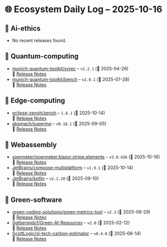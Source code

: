 # 🌐 Ecosystem Daily Log – 2025-10-16

## 🔹 Ai-ethics
- No recent releases found.

## 🔹 Quantum-computing
- [munich-quantum-toolkit/syrec](https://github.com/munich-quantum-toolkit/syrec/releases/tag/v1.2.1) – `v1.2.1` (📅 2025-04-26)  
  🔗 [Release Notes](https://github.com/munich-quantum-toolkit/syrec/releases/tag/v1.2.1)
- [munich-quantum-toolkit/bench](https://github.com/munich-quantum-toolkit/bench/releases/tag/v2.0.1) – `v2.0.1` (📅 2025-07-28)  
  🔗 [Release Notes](https://github.com/munich-quantum-toolkit/bench/releases/tag/v2.0.1)

## 🔹 Edge-computing
- [eclipse-zenoh/zenoh](https://github.com/eclipse-zenoh/zenoh/releases/tag/1.6.1) – `1.6.1` (📅 2025-10-14)  
  🔗 [Release Notes](https://github.com/eclipse-zenoh/zenoh/releases/tag/1.6.1)
- [absmach/supermq](https://github.com/absmach/supermq/releases/tag/v0.18.1) – `v0.18.1` (📅 2025-09-05)  
  🔗 [Release Notes](https://github.com/absmach/supermq/releases/tag/v0.18.1)

## 🔹 Webassembly
- [soenneker/soenneker.blazor.stripe.elements](https://github.com/soenneker/soenneker.blazor.stripe.elements/releases/tag/v3.0.426) – `v3.0.426` (📅 2025-10-16)  
  🔗 [Release Notes](https://github.com/soenneker/soenneker.blazor.stripe.elements/releases/tag/v3.0.426)
- [JetBrains/compose-multiplatform](https://github.com/JetBrains/compose-multiplatform/releases/tag/v1.9.1) – `v1.9.1` (📅 2025-10-14)  
  🔗 [Release Notes](https://github.com/JetBrains/compose-multiplatform/releases/tag/v1.9.1)
- [JetBrains/kotlin](https://github.com/JetBrains/kotlin/releases/tag/v2.2.20) – `v2.2.20` (📅 2025-09-10)  
  🔗 [Release Notes](https://github.com/JetBrains/kotlin/releases/tag/v2.2.20)

## 🔹 Green-software
- [green-coding-solutions/green-metrics-tool](https://github.com/green-coding-solutions/green-metrics-tool/releases/tag/v2.3) – `v2.3` (📅 2025-09-29)  
  🔗 [Release Notes](https://github.com/green-coding-solutions/green-metrics-tool/releases/tag/v2.3)
- [Sgtbermido1/Green-AI-Resources](https://github.com/Sgtbermido1/Green-AI-Resources/releases/tag/v2.0) – `v2.0` (📅 2025-02-12)  
  🔗 [Release Notes](https://github.com/Sgtbermido1/Green-AI-Resources/releases/tag/v2.0)
- [ScottLogic/sl-tech-carbon-estimator](https://github.com/ScottLogic/sl-tech-carbon-estimator/releases/tag/v0.4.0) – `v0.4.0` (📅 2025-08-14)  
  🔗 [Release Notes](https://github.com/ScottLogic/sl-tech-carbon-estimator/releases/tag/v0.4.0)